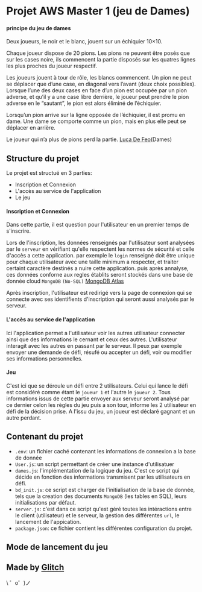 Projet AWS Master 1 (jeu de Dames)
==================================




#### principe du jeu de dames


  Deux joueurs, le noir et le blanc, jouent sur un échiquier 10×10.

  Chaque joueur dispose de 20 pions. Les pions ne peuvent être posés que sur les cases noire, ils commencent la partie disposés sur les quatres lignes les plus proches du joueur respectif.

  Les joueurs jouent à tour de rôle, les blancs commencent. Un pion ne peut se déplacer que d’une case, en diagonal vers l’avant (deux choix possibles). Lorsque l’une des deux cases en face d’un pion est occupée par un pion adverse, et qu’il y a une case libre derrière, le joueur peut prendre le pion adverse en le “sautant”, le pion est alors éliminé de l’échiquier.

  Lorsqu’un pion arrive sur la ligne opposée de l’échiquier, il est promu en dame. Une dame se comporte comme un pion, mais en plus elle peut se déplacer en arrière.

  Le joueur qui n’a plus de pions perd la partie.
  [Luca De Feo](http://defeo.lu/aws/project)(Dames)



Structure du projet
-------------------

Le projet est structué en 3 parties:
  
  - Inscription et Connexion
  - L'accès au service de l'application
  - Le jeu
  

  #### Inscription et Connexion
    
  Dans cette partie, il est question pour l'utilisateur en un premier temps de s'inscrire.
  
  Lors de l'inscription, les données renseignés par l'utilisateur sont analysées par le `serveur` en vérifiant qu'elle respectent les normes de sécurité et celle d'accès a cette application.
  par exemple le `login` renseigné doit être unique pour chaque utilisateur avec une taille minimum a respecter, et traiter certaint caractère destinés a nuire cette application.
  puis après annalyse, ces données conforne aux regles établits seront stockés dans une base de donnée cloud `MongoDB` `(No-SQL)` [MongoDB Atlas](https://www.mongodb.com/cloud)
  
  Après inscription, l'utilisateur est redirigé vers la page de connexion qui se connecte avec ses identifients d'inscription qui seront aussi analysés par le serveur. 
  
  #### L'accès au service de l'application
  
  Ici l'application permet a l'utilisateur voir les autres utilisateur connecter ainsi que des informations le cernant et ceux des autres.
  L'utilisateur interagit avec les autres en passant par le serveur. Il peux par exemple envoyer une demande de défi, résufé ou accepter un défi, voir ou modifier ses informations personnelles.
  
  #### Jeu
  
  C'est ici que se déroule un défi entre 2 utilisateurs. Celui qui lance le défi est considéré comme étant le `joueur 1` et l'autre le `joueur 2`.
  Tous informations issus de cette partie envoyer aux serveur seront analysé par ce dernier celon les règles du jeu puis a son tour, informe les 2 utilisateur en défi de la décision prise.
  A l'issu du jeu, un joueur est déclaré gagnant et un autre perdant.


 Contenant du projet
 -------------------
 
   - `.env`: un fichier caché contenant les informations de connexion a la base de donnée
   - `User.js`: un script permettant de créer une instance d'utilisatuer
   - `dames.js`: l'implémentation de la logique du jeu. C'est ce script qui décide en fonction des informations transmisent par les utilisateurs en défi.
   - `bd_init.js`: ce script est charger de l'initialisation de la base de donnée, tels que la creation des documents `MongoDB` (les tables en SQL), leurs initialisations par défaut. 
   - `server.js`: c'est dans ce script qu'est géré toutes les intéractions entre le client (utilisateur) et le serveur, la gestion des différentes `url`, le lancement de l'appication.
   - `package.json`: ce fichier contient les différentes configuration du projet.
 
 
 
Mode de lancement du jeu
------------------------













Made by [Glitch](https://glitch.com/)
-------------------

\ ゜o゜)ノ
